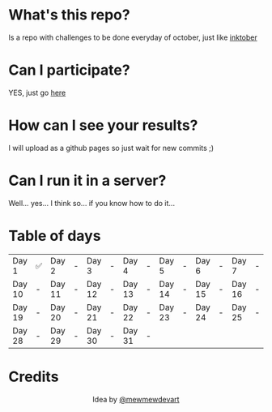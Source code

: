 # What's this repo?
 
Is a repo with challenges to be done everyday of october, just like
<a href=https://inktober.com>
  inktober
</a>

# Can I participate?

YES, just go
<a href=https://github.com/mewmewdevart/42CSSTober>
  here
</a>

# How can I see your results?

I will upload as a github pages so just wait for new commits ;)

# Can I run it in a server?

Well... yes... I think so... if you know how to do it...

# Table of days

<table>
  <tr>
    <td>Day 1</td>
    <td>✅</td>
    <td>Day 2</td>
    <td>-</td>
    <td>Day 3</td>
    <td>-</td>
    <td>Day 4</td>
    <td>-</td>
    <td>Day 5</td>
    <td>-</td>
    <td>Day 6</td>
    <td>-</td>
    <td>Day 7</td>
    <td>-</td>
    <td>Day 8</td>
    <td>-</td>
    <td>Day 9</td>
    <td>-</td>
  <tr>
    <td>Day 10</td>
    <td>-</td>
    <td>Day 11</td>
    <td>-</td>
    <td>Day 12</td>
    <td>-</td>
    <td>Day 13</td>
    <td>-</td>
    <td>Day 14</td>
    <td>-</td>
    <td>Day 15</td>
    <td>-</td>
    <td>Day 16</td>
    <td>-</td>
    <td>Day 17</td>
    <td>-</td>
    <td>Day 18</td>
    <td>-</td>
  </tr>
  <tr>
    <td>Day 19</td>
    <td>-</td>
    <td>Day 20</td>
    <td>-</td>
    <td>Day 21</td>
    <td>-</td>
    <td>Day 22</td>
    <td>-</td>
    <td>Day 23</td>
    <td>-</td>
    <td>Day 24</td>
    <td>-</td>
    <td>Day 25</td>
    <td>-</td>
    <td>Day 26</td>
    <td>-</td>
    <td>Day 27</td>
    <td>-</td>
  </tr>
  <tr>
    <td>Day 28</td>
    <td>-</td>
    <td>Day 29</td>
    <td>-</td>
    <td>Day 30</td>
    <td>-</td>
    <td>Day 31</td>
    <td>-</td>
  </tr>
</table>

# Credits

<div align=center>
  <p>
    Idea by
    <a href=https://github.com/mewmewdevart>
      @mewmewdevart
    </a>
  </p>
</div>
